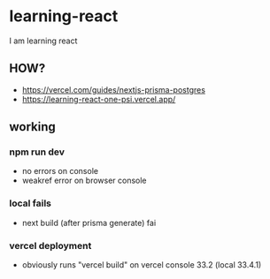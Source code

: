 # learning-react

I am learning react

## HOW?

- <https://vercel.com/guides/nextjs-prisma-postgres>
- <https://learning-react-one-psi.vercel.app/>

## working

### npm run dev

-   no errors on console
-   weakref error on browser console

### local fails

-   next build (after prisma generate) fai

### vercel deployment

-   obviously runs "vercel build" on vercel console 33.2 (local 33.4.1)
